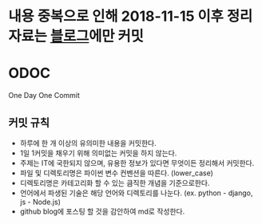 # 내용 중복으로 인해 2018-11-15 이후 정리 자료는 <a href="https://github.com/itholic/itholic.github.io" target="_blank">블로그</a>에만 커밋

# ODOC
One Day One Commit

## 커밋 규칙

- 하루에 한 개 이상의 유의미한 내용을 커밋한다.
- 1일 1커밋을 채우기 위해 의미없는 커밋을 하지 않는다.
- 주제는 IT에 국한되지 않으며, 유용한 정보가 있다면 무엇이든 정리해서 커밋한다.
- 파일 및 디렉토리명은 파이썬 변수 컨벤션을 따른다. (lower_case)
- 디렉토리명은 카테고리화 할 수 있는 큼직한 개념을 기준으로한다. 
- 언어에서 파생된 기술은 해당 언어와 디렉토리를 나눈다. (ex. python - django, js - Node.js)
- github blog에 포스팅 할 것을 감안하여 md로 작성한다.
